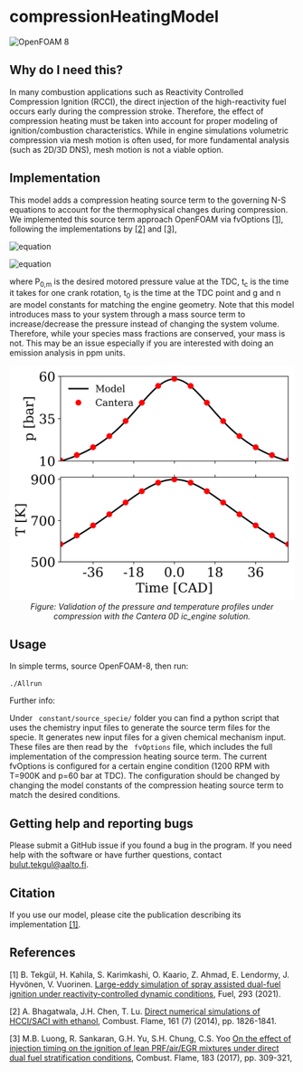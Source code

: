 # compressionHeatingModel
![OpenFOAM 8](https://img.shields.io/badge/OpenFOAM-8-brightgreen)

## Why do I need this?

In many combustion applications such as Reactivity Controlled Compression Ignition (RCCI), the direct injection of the high-reactivity fuel occurs early during the compression stroke. Therefore, the effect of compression heating must be taken into account for proper modeling of ignition/combustion characteristics. While in engine simulations volumetric compression via mesh motion is often used, for more fundamental analysis (such as 2D/3D DNS), mesh motion is not a viable option. 

## Implementation
This model adds a compression heating source term to the governing N-S equations to account for the thermophysical changes during compression. We implemented this source term approach  OpenFOAM via fvOptions [[1]](#1), following the implementations by [[2]](#2) and [[3]](#3), 

![equation](https://latex.codecogs.com/png.image?\dpi{110}&space;P_m(t)&space;=&space;P_{0,m}[1&plus;g^2\pi^2\frac{{t-t_0}^2}{{t_c}^2}]^{-n},)

![equation](https://latex.codecogs.com/png.image?\dpi{110}&space;\dot{m}&space;=&space;\frac{\rho}{P}\frac{dP_m}{dt},)

where P<sub>0,m</sub> is the desired motored pressure value at the TDC, t<sub>c</sub> is the time it takes for one crank rotation, t<sub>0</sub> is the time at the TDC point and g and n are model constants for matching the engine geometry. Note that this model introduces mass to your system through a mass source term to increase/decrease the pressure instead of changing the system volume. Therefore, while your species mass fractions are conserved, your mass is not. This may be an issue especially if you are interested with doing an emission analysis in ppm units.

<p align="center">
    <img src="motoredP.png" alt="drawing" width="600"/>
    <br>
    <em>Figure: Validation of the pressure and temperature profiles under compression with the Cantera 0D ic_engine solution.</em>
</p>

## Usage 

In simple terms, source OpenFOAM-8, then run:

```
./Allrun
```

Further info:

Under ```
constant/source_specie/```
 folder you can find a python script that uses the chemistry input files to generate the source term files for the specie. It generates new input files for a given chemical mechanism input. These files are then read by the ```
fvOptions```
 file, which includes the full implementation of the compression heating source term. The current fvOptions is configured for a certain engine condition (1200 RPM with T=900K and p=60 bar at TDC). The configuration should be changed by changing the model constants of the compression heating source term to match the desired conditions.

## Getting help and reporting bugs

Please submit a GitHub issue if you found a bug in the program. If you need help with the software or have further questions, contact bulut.tekgul@aalto.fi.

## Citation
If you use our model, please cite the publication describing its implementation [[1]](#1).

## References

<a id="1">[1]</a> 
B. Tekgül, H. Kahila, S. Karimkashi, O. Kaario, Z. Ahmad, E. Lendormy, J. Hyvönen, V. Vuorinen. [Large-eddy simulation of spray assisted dual-fuel ignition under reactivity-controlled dynamic conditions](https://doi.org/10.1016/j.fuel.2021.120295), Fuel, 293 (2021).

<a id="2">[2]</a> 
A. Bhagatwala, J.H. Chen, T. Lu. [Direct numerical simulations of HCCI/SACI with ethanol](https://doi.org/10.1016/j.combustflame.2013.12.027), Combust. Flame, 161 (7) (2014), pp. 1826-1841.

<a id="3">[3]</a> 
M.B. Luong, R. Sankaran, G.H. Yu, S.H. Chung, C.S. Yoo
[On the effect of injection timing on the ignition of lean PRF/air/EGR mixtures under direct dual fuel stratification conditions](https://doi.org/10.1016/j.combustflame.2017.05.023),
Combust. Flame, 183 (2017), pp. 309-321, 